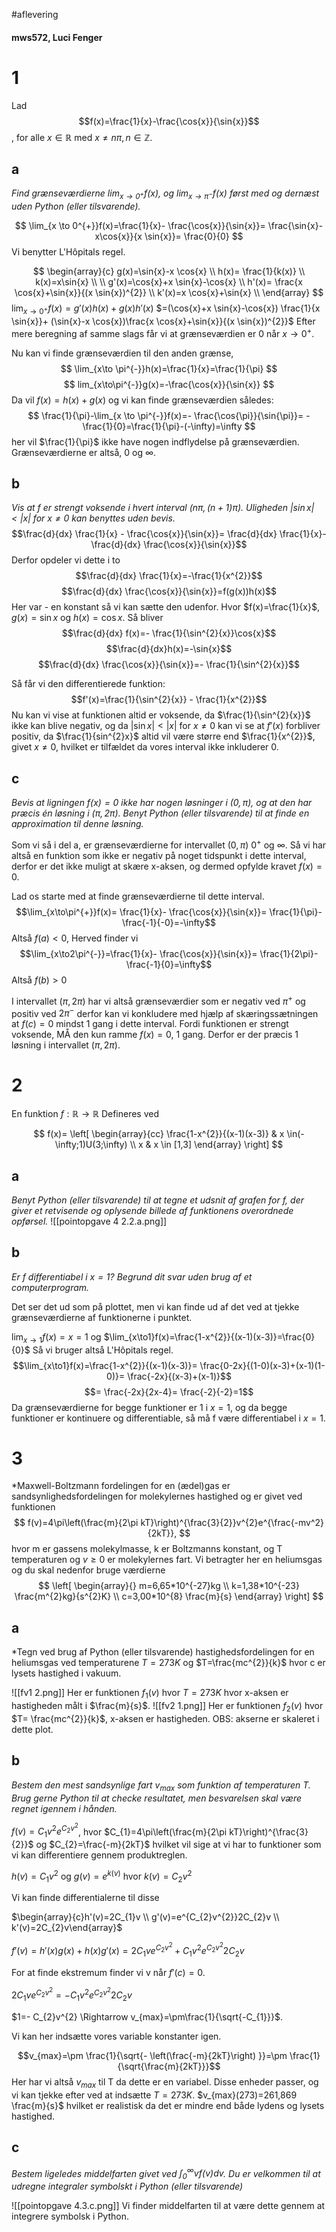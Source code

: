 #aflevering 
#### mws572, Luci Fenger
# 1
Lad $$f(x)=\frac{1}{x}-\frac{\cos{x}}{\sin{x}}$$, for alle $x \in \mathbb{R}$ med $x \neq n \pi, n \in \mathbb{Z}$. 
## a
*Find grænseværdierne $\lim_{x \to 0^{+}}f(x)$, og $\lim_{x \to \pi^{-}}f(x)$ først med og dernæst uden Python (eller tilsvarende).*

$$
\lim_{x \to 0^{+}}f(x)=\frac{1}{x}- \frac{\cos{x}}{\sin{x}}= \frac{\sin{x}-x\cos{x}}{x \sin{x}}= \frac{0}{0}
$$
Vi benytter L'Hôpitals regel.

$$
\begin{array}{c}
g(x)=\sin{x}-x \cos{x} \\
h(x)= \frac{1}{k(x)} \\ 
k(x)=x\sin{x} \\  \\ 
g'(x)=\cos{x}+x \sin{x}-\cos{x} \\ 
h'(x)= \frac{x \cos{x}+\sin{x}}{(x \sin{x})^{2}} \\ 
k'(x)=x \cos{x}+\sin{x} \\ 
\end{array}
$$
$\lim_{x\to0^{+}}f(x)=g'(x)h(x)+g(x)h'(x)$
$=(\cos{x}+x \sin{x}-\cos{x}) \frac{1}{x \sin{x}}+ (\sin{x}-x \cos{x})\frac{x \cos{x}+\sin{x}}{(x \sin{x})^{2}}$
Efter mere beregning af samme slags får vi at grænseværdien er 0 når $x\to0^{+}$.

Nu kan vi finde grænseværdien til den anden grænse,
$$
\lim_{x\to \pi^{-}}h(x)=\frac{1}{x}=\frac{1}{\pi}
$$
$$
lim_{x\to\pi^{-}}g(x)=-\frac{\cos{x}}{\sin{x}}
$$
Da vil $f(x)=h(x)+g(x)$ og vi kan finde grænseværdien således:
$$
\frac{1}{\pi}-\lim_{x \to \pi^{-}}f(x)=- \frac{\cos{\pi}}{\sin{\pi}}= - \frac{1}{0}=\frac{1}{\pi}-(-\infty)=\infty
$$
her vil $\frac{1}{\pi}$ ikke have nogen indflydelse på grænseværdien.
Grænseværdierne er altså, 0 og $\infty$.
## b
*Vis at f er strengt voksende i hvert interval $(n \pi, (n+1)\pi)$. Uligheden $|\sin{x}|<|x|$ for $x \neq0$ kan benyttes uden bevis.*
$$\frac{d}{dx} \frac{1}{x} - \frac{\cos{x}}{\sin{x}}= \frac{d}{dx} \frac{1}{x}- \frac{d}{dx} \frac{\cos{x}}{\sin{x}}$$
Derfor opdeler vi dette i to
$$\frac{d}{dx} \frac{1}{x}=-\frac{1}{x^{2}}$$
$$\frac{d}{dx} \frac{\cos{x}}{\sin{x}}=f(g(x))h(x)$$
Her var - en konstant så vi kan sætte den udenfor.
Hvor $f(x)=\frac{1}{x}$, $g(x)=\sin{x}$ og $h(x)=\cos{x}$.
Så bliver
$$\frac{d}{dx} f(x)=- \frac{1}{\sin^{2}{x}}\cos{x}$$
$$\frac{d}{dx}h(x)=-\sin{x}$$
$$\frac{d}{dx} \frac{\cos{x}}{\sin{x}}=- \frac{1}{\sin^{2}{x}}$$

Så får vi den differentierede funktion:
$$f'(x)=\frac{1}{\sin^{2}{x}} - \frac{1}{x^{2}}$$
Nu kan vi vise at funktionen altid er voksende, da $\frac{1}{\sin^{2}{x}}$ ikke kan blive negativ, og da $|\sin{x}|<|x|$ for $x \neq0$ kan vi se at $f'(x)$ forbliver positiv, da $\frac{1}{sin^{2}x}$ altid vil være større end $\frac{1}{x^{2}}$, givet $x \neq0$, hvilket er tilfældet da vores interval ikke inkluderer 0.

## c
*Bevis at ligningen $f(x)=0$ ikke har nogen løsninger i $(0,\pi)$, og at den har præcis én løsning i $(\pi,2\pi)$. Benyt Python (eller tilsvarende) til at finde en approximation til denne løsning.* 

Som vi så i del a, er grænseværdierne for intervallet $(0,\pi)$ $0^{+}$ og $\infty$. Så vi har altså en funktion som ikke er negativ på noget tidspunkt i dette interval, derfor er det ikke muligt at skære x-aksen, og dermed opfylde kravet $f(x)=0$.

Lad os starte med at finde grænseværdierne til dette interval.
$$\lim_{x\to\pi^{+}}f(x)= \frac{1}{x}- \frac{\cos{x}}{\sin{x}}= \frac{1}{\pi}- \frac{-1}{-0}=-\infty$$
Altså $f(a)<0$,
Herved finder vi
$$\lim_{x\to2\pi^{-}}=\frac{1}{x}- \frac{\cos{x}}{\sin{x}}= \frac{1}{2\pi}- \frac{-1}{0}=\infty$$
Altså $f(b)>0$

I intervallet $(\pi,2\pi)$ har vi altså grænseværdier som er negativ ved $\pi^{+}$ og positiv ved $2\pi^{-}$ derfor kan vi konkludere med hjælp af skæringssætningen at $f(c)=0$ mindst 1 gang i dette interval. 
Fordi funktionen er strengt voksende, MÅ den kun ramme $f(x)=0$, 1 gang. Derfor er der præcis 1 løsning i intervallet $(\pi, 2\pi)$.

# 2
En funktion $f:\mathbb{R}\to \mathbb{R}$ Defineres ved 

$$
f(x)=
\left[
\begin{array}{cc}
\frac{1-x^{2}}{(x-1)(x-3)} & x \in(-\infty;1)U(3;\infty) \\ 
x & x \in [1,3]
\end{array}
\right]
$$
## a
*Benyt Python (eller tilsvarende) til at tegne et udsnit af grafen for f, der giver et retvisende og oplysende billede af funktionens overordnede opførsel.*
![[pointopgave 4 2.2.a.png]]
## b
*Er f differentiabel i $x=1$? Begrund dit svar uden brug af et computerprogram.*

Det ser det ud som på plottet, men vi kan finde ud af det ved at tjekke grænseværdierne af funktionerne i punktet.

$\lim_{x\to1}f(x)=x=1$ og $\lim_{x\to1}f(x)=\frac{1-x^{2}}{(x-1)(x-3)}=\frac{0}{0}$ Så vi bruger altså L'Hôpitals regel.
$$\lim_{x\to1}f(x)=\frac{1-x^{2}}{(x-1)(x-3)}= \frac{0-2x}{(1-0)(x-3)+(x-1)(1-0)}= \frac{-2x}{(x-3)+(x-1)}$$
$$= \frac{-2x}{2x-4}= \frac{-2}{-2}=1$$
Da grænseværdierne for begge funktioner er 1 i $x=1$, og da begge funktioner er kontinuere og differentiable, så må f være differentiabel i $x=1$.

# 3
*Maxwell-Boltzmann fordelingen for en (ædel)gas er sandsynlighedsfordelingen for molekylernes hastighed og er givet ved funktionen
$$
f(v)=4\pi\left(\frac{m}{2\pi kT}\right)^{\frac{3}{2}}v^{2}e^{\frac{-mv^2}{2kT}},
$$
hvor m er gassens molekylmasse, k er Boltzmanns konstant, og T temperaturen og $v \geq0$ er molekylernes fart.
Vi betragter her en heliumsgas og du skal nedenfor bruge værdierne
$$
\left[
\begin{array}{}
m=6,65*10^{-27}kg \\ k=1,38*10^{-23} \frac{m^{2}kg}{s^{2}K} \\ c=3,00*10^{8} \frac{m}{s}
\end{array}
\right]
$$

## a
*Tegn ved brug af Python (eller tilsvarende) hastighedsfordelingen for en heliumsgas ved temperaturene $T=273 K$ og $T=\frac{mc^{2}}{k}$ hvor c er lysets hastighed i vakuum.

 ![[fv1 2.png]]
Her er funktionen $f_{1}(v)$ hvor $T=273K$ hvor x-aksen er hastigheden målt i $\frac{m}{s}$.
![[fv2 1.png]]
Her er funktionen $f_{2}(v)$ hvor $T= \frac{mc^{2}}{k}$, x-aksen er hastigheden. OBS: akserne er skaleret i dette plot.

## b
*Bestem den mest sandsynlige fart $v_{max}$ som funktion af temperaturen T. Brug gerne Python til at checke resultatet, men besvarelsen skal være regnet igennem i hånden.*

$f(v)=C_{1}v^{2}e^{C_{2}v^{2}}$, hvor $C_{1}=4\pi\left(\frac{m}{2\pi kT}\right)^{\frac{3}{2}}$ og $C_{2}=\frac{-m}{2kT}$ 
hvilket vil sige at vi har to funktioner som vi kan differentiere gennem produktreglen.

$h(v)=C_{1}v^{2}$ og $g(v)=e^{k(v)}$ hvor $k(v)=C_{2}v^{2}$

Vi kan finde differentialerne til disse

$\begin{array}{c}h'(v)=2C_{1}v \\ g'(v)=e^{C_{2}v^{2}}2C_{2}v \\ k'(v)=2C_{2}v\end{array}$ 

$f'(v)=h'(x)g(x)+h(x)g'(x)=2C_{1}ve^{C_{2}v^{2}}+ C_{1}v^{2}e^{C_{2}v^{2}}2C_{2}v$

For at finde ekstremum finder vi v når $f'(c)=0$.

$2C_{1}ve^{C_{2}v^{2}}=-C_{1}v^{2}e^{C_{2}v^{2}}2C_{2}v$

$1=- C_{2}v^{2} \Rightarrow v_{max}=\pm\frac{1}{\sqrt{-C_{1}}}$.  

Vi kan her indsætte vores variable konstanter igen.

$$v_{max}=\pm \frac{1}{\sqrt{- \left(\frac{-m}{2kT}\right) }}=\pm \frac{1}{\sqrt{\frac{m}{2kT}}}$$
Her har vi altså $v_{max}$ til T da dette er en variabel. Disse enheder passer, og vi kan tjekke efter ved at indsætte $T=273K$.
$v_{max}(273)=261,869 \frac{m}{s}$ hvilket er realistisk da det er mindre end både lydens og lysets hastighed. 
## c 
*Bestem ligeledes middelfarten givet ved $\int_{0}^{\infty}vf(v)dv$. Du er velkommen til at udregne integraler symbolskt i Python (eller tilsvarende)*

![[pointopgave 4.3.c.png]]
Vi finder middelfarten til at være dette gennem at integrere symbolsk i Python.